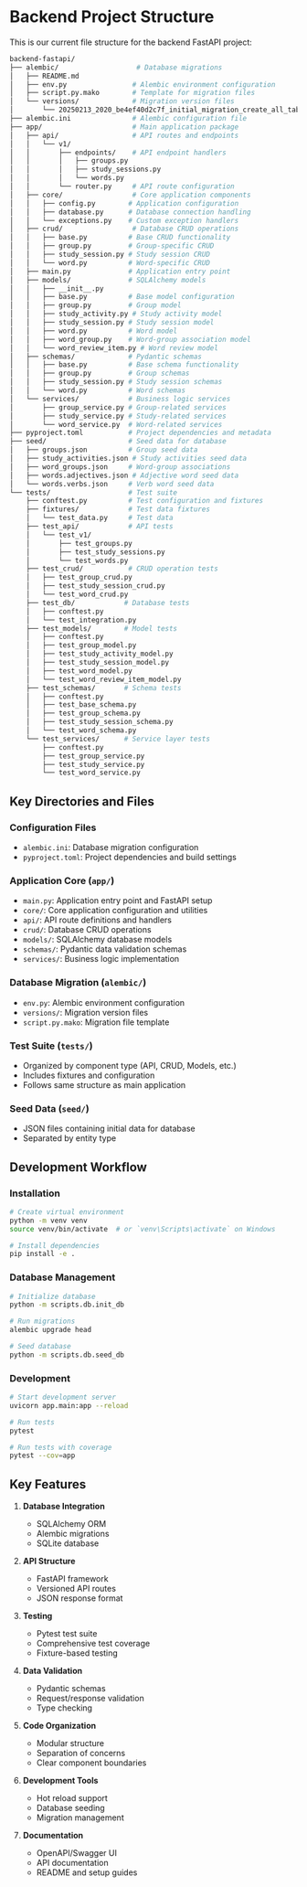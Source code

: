 # Backend Project Structure

This is our current file structure for the backend FastAPI project:

```bash
backend-fastapi/
├── alembic/                   # Database migrations
│   ├── README.md
│   ├── env.py                # Alembic environment configuration
│   ├── script.py.mako        # Template for migration files
│   └── versions/             # Migration version files
│       └── 20250213_2020_be4ef40d2c7f_initial_migration_create_all_tables.py
├── alembic.ini               # Alembic configuration file
├── app/                      # Main application package
│   ├── api/                  # API routes and endpoints
│   │   └── v1/
│   │       ├── endpoints/    # API endpoint handlers
│   │       │   ├── groups.py
│   │       │   ├── study_sessions.py
│   │       │   └── words.py
│   │       └── router.py     # API route configuration
│   ├── core/                 # Core application components
│   │   ├── config.py        # Application configuration
│   │   ├── database.py      # Database connection handling
│   │   └── exceptions.py    # Custom exception handlers
│   ├── crud/                 # Database CRUD operations
│   │   ├── base.py          # Base CRUD functionality
│   │   ├── group.py         # Group-specific CRUD
│   │   ├── study_session.py # Study session CRUD
│   │   └── word.py          # Word-specific CRUD
│   ├── main.py              # Application entry point
│   ├── models/              # SQLAlchemy models
│   │   ├── __init__.py
│   │   ├── base.py          # Base model configuration
│   │   ├── group.py         # Group model
│   │   ├── study_activity.py # Study activity model
│   │   ├── study_session.py # Study session model
│   │   ├── word.py          # Word model
│   │   ├── word_group.py    # Word-group association model
│   │   └── word_review_item.py # Word review model
│   ├── schemas/             # Pydantic schemas
│   │   ├── base.py          # Base schema functionality
│   │   ├── group.py         # Group schemas
│   │   ├── study_session.py # Study session schemas
│   │   └── word.py          # Word schemas
│   └── services/            # Business logic services
│       ├── group_service.py # Group-related services
│       ├── study_service.py # Study-related services
│       └── word_service.py  # Word-related services
├── pyproject.toml           # Project dependencies and metadata
├── seed/                    # Seed data for database
│   ├── groups.json          # Group seed data
│   ├── study_activities.json # Study activities seed data
│   ├── word_groups.json     # Word-group associations
│   ├── words.adjectives.json # Adjective word seed data
│   └── words.verbs.json     # Verb word seed data
└── tests/                   # Test suite
    ├── conftest.py          # Test configuration and fixtures
    ├── fixtures/            # Test data fixtures
    │   └── test_data.py     # Test data
    ├── test_api/            # API tests
    │   └── test_v1/
    │       ├── test_groups.py
    │       ├── test_study_sessions.py
    │       └── test_words.py
    ├── test_crud/           # CRUD operation tests
    │   ├── test_group_crud.py
    │   ├── test_study_session_crud.py
    │   └── test_word_crud.py
    ├── test_db/            # Database tests
    │   ├── conftest.py
    │   └── test_integration.py
    ├── test_models/        # Model tests
    │   ├── conftest.py
    │   ├── test_group_model.py
    │   ├── test_study_activity_model.py
    │   ├── test_study_session_model.py
    │   ├── test_word_model.py
    │   └── test_word_review_item_model.py
    ├── test_schemas/       # Schema tests
    │   ├── conftest.py
    │   ├── test_base_schema.py
    │   ├── test_group_schema.py
    │   ├── test_study_session_schema.py
    │   └── test_word_schema.py
    └── test_services/      # Service layer tests
        ├── conftest.py
        ├── test_group_service.py
        ├── test_study_service.py
        └── test_word_service.py
```

## Key Directories and Files

### Configuration Files
- `alembic.ini`: Database migration configuration
- `pyproject.toml`: Project dependencies and build settings

### Application Core (`app/`)
- `main.py`: Application entry point and FastAPI setup
- `core/`: Core application configuration and utilities
- `api/`: API route definitions and handlers
- `crud/`: Database CRUD operations
- `models/`: SQLAlchemy database models
- `schemas/`: Pydantic data validation schemas
- `services/`: Business logic implementation

### Database Migration (`alembic/`)
- `env.py`: Alembic environment configuration
- `versions/`: Migration version files
- `script.py.mako`: Migration file template

### Test Suite (`tests/`)
- Organized by component type (API, CRUD, Models, etc.)
- Includes fixtures and configuration
- Follows same structure as main application

### Seed Data (`seed/`)
- JSON files containing initial data for database
- Separated by entity type

## Development Workflow

### Installation
```bash
# Create virtual environment
python -m venv venv
source venv/bin/activate  # or `venv\Scripts\activate` on Windows

# Install dependencies
pip install -e .
```

### Database Management
```bash
# Initialize database
python -m scripts.db.init_db

# Run migrations
alembic upgrade head

# Seed database
python -m scripts.db.seed_db
```

### Development
```bash
# Start development server
uvicorn app.main:app --reload

# Run tests
pytest

# Run tests with coverage
pytest --cov=app
```

## Key Features

1. **Database Integration**
   - SQLAlchemy ORM
   - Alembic migrations
   - SQLite database

2. **API Structure**
   - FastAPI framework
   - Versioned API routes
   - JSON response format

3. **Testing**
   - Pytest test suite
   - Comprehensive test coverage
   - Fixture-based testing

4. **Data Validation**
   - Pydantic schemas
   - Request/response validation
   - Type checking

5. **Code Organization**
   - Modular structure
   - Separation of concerns
   - Clear component boundaries

6. **Development Tools**
   - Hot reload support
   - Database seeding
   - Migration management

7. **Documentation**
   - OpenAPI/Swagger UI
   - API documentation
   - README and setup guides
